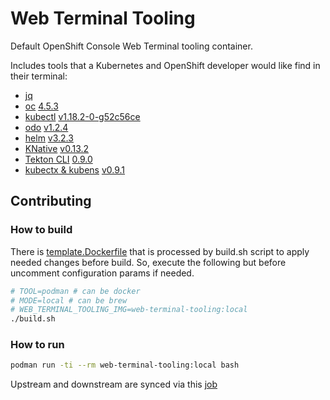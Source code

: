 # Web Terminal Tooling

Default OpenShift Console Web Terminal tooling container.

Includes tools that a Kubernetes and OpenShift developer would like find in their terminal:
- [jq](https://github.com/stedolan/jq)
- [oc](https://github.com/openshift/origin) [4.5.3](https://mirror.openshift.com/pub/openshift-v4/clients/ocp/4.5.3/)
- [kubectl](https://github.com/kubernetes/kubectl) [v1.18.2-0-g52c56ce](https://mirror.openshift.com/pub/openshift-v4/clients/ocp/4.5.3/)
- [odo](https://github.com/openshift/odo) [v1.2.4](https://mirror.openshift.com/pub/openshift-v4/clients/odo/v1.2.4/)
- [helm](https://helm.sh/) [v3.2.3](https://mirror.openshift.com/pub/openshift-v4/clients/helm/3.2.3/)
- [KNative](https://github.com/knative/client) [v0.13.2](https://mirror.openshift.com/pub/openshift-v4/clients/serverless/0.13.2/)
- [Tekton CLI](https://github.com/tektoncd/cli) [0.9.0](https://mirror.openshift.com/pub/openshift-v4/clients/pipeline/0.9.0/)
- [kubectx & kubens](https://github.com/ahmetb/kubectx) [v0.9.1](https://github.com/ahmetb/kubectx/releases/tag/v0.9.1)

## Contributing

### How to build

There is [template.Dockerfile](https://github.com/redhat-developer/web-terminal-tooling/blob/master/build/template.Dockerfile) that is processed by build.sh script to apply needed changes before build. So, execute the following but before uncomment configuration params if needed.

```bash
# TOOL=podman # can be docker
# MODE=local # can be brew
# WEB_TERMINAL_TOOLING_IMG=web-terminal-tooling:local
./build.sh
```

### How to run

```bash
podman run -ti --rm web-terminal-tooling:local bash
```

Upstream and downstream are synced via this [job](https://codeready-workspaces-jenkins.rhev-ci-vms.eng.rdu2.redhat.com/job/web-terminal-sync-web-terminal-tooling/)
